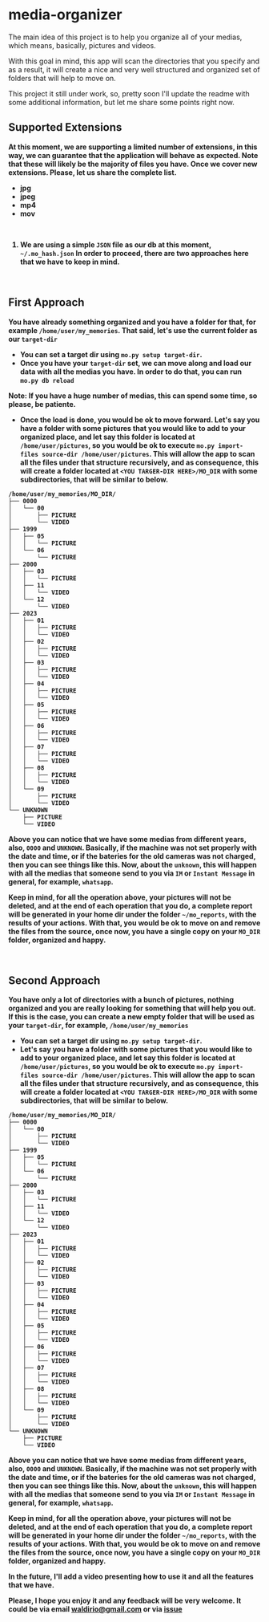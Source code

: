 # media-organizer
The main idea of this project is to help you organize all of your medias, which means, basically, pictures and videos.

With this goal in mind, this app will scan the directories that you specify and as a result, it will create a nice and very well structured and organized set of folders that will help to move on.

This project it still under work, so, pretty soon I'll update the readme with some additional information, but let me share some points right now.

<b>

## Supported Extensions
At this moment, we are supporting a limited number of extensions, in this way, we can guarantee that the application will behave as expected. Note that these will likely be the majority of files you have. Once we cover new extensions. Please, let us share the complete list.
 - jpg
 - jpeg
 - mp4
 - mov

<br>

1. We are using a simple `JSON` file as our db at this moment, `~/.mo_hash.json`
In order to proceed, there are two approaches here that we have to keep in mind.

<br>

## First Approach
You have already something organized and you have a folder for that, for example `/home/user/my_memories`. That said, let's use the current folder as our `target-dir`
- You can set a target dir using `mo.py setup target-dir`.
- Once you have your `target-dir` set, we can move along and load our data with all the medias you have. In order to do that, you can run `mo.py db reload`

Note: If you have a huge number of medias, this can spend some time, so please, be patiente.

- Once the load is done, you would be ok to move forward. Let's say you have a folder with some pictures that you would like to add to your organized place, and let say this folder is located at `/home/user/pictures`, so you would be ok to execute `mo.py import-files source-dir /home/user/pictures`. This will allow the app to scan all the files under that structure recursively, and as consequence, this will create a folder located at `<YOU TARGER-DIR HERE>/MO_DIR` with some subdirectories, that will be similar to below.
```
/home/user/my_memories/MO_DIR/
├── 0000
│   └── 00
│       ├── PICTURE
│       └── VIDEO
├── 1999
│   ├── 05
│   │   └── PICTURE
│   └── 06
│       └── PICTURE
├── 2000
│   ├── 03
│   │   └── PICTURE
│   ├── 11
│   │   └── VIDEO
│   └── 12
│       └── VIDEO
├── 2023
│   ├── 01
│   │   ├── PICTURE
│   │   └── VIDEO
│   ├── 02
│   │   ├── PICTURE
│   │   └── VIDEO
│   ├── 03
│   │   ├── PICTURE
│   │   └── VIDEO
│   ├── 04
│   │   ├── PICTURE
│   │   └── VIDEO
│   ├── 05
│   │   ├── PICTURE
│   │   └── VIDEO
│   ├── 06
│   │   ├── PICTURE
│   │   └── VIDEO
│   ├── 07
│   │   ├── PICTURE
│   │   └── VIDEO
│   ├── 08
│   │   ├── PICTURE
│   │   └── VIDEO
│   └── 09
│       ├── PICTURE
│       └── VIDEO
└── UNKNOWN
    ├── PICTURE
    └── VIDEO
```
Above you can notice that we have some medias from different years, also, `0000` and `UNKNOWN`. Basically, if the machine was not set properly with the date and time, or if the bateries for the old cameras was not charged, then you can see things like this. Now, about the `unknown`, this will happen with all the medias that someone send to you via `IM` or `Instant Message` in general, for example, `whatsapp`.

Keep in mind, for all the operation above, your pictures will not be deleted, and at the end of each operation that you do, a complete report will be generated in your home dir under the folder `~/mo_reports`, with the results of your actions. With that, you would be ok to move on and remove the files from the source, once now, you have a single copy on your `MO_DIR` folder, organized and happy.


<br>

## Second Approach
You have only a lot of directories with a bunch of pictures, nothing organized and you are really looking for something that will help you out. If this is the case, you can create a new empty folder that will be used as your `target-dir`, for example, `/home/user/my_memories`
- You can set a target dir using `mo.py setup target-dir`.
- Let's say you have a folder with some pictures that you would like to add to your organized place, and let say this folder is located at `/home/user/pictures`, so you would be ok to execute `mo.py import-files source-dir /home/user/pictures`. This will allow the app to scan all the files under that structure recursively, and as consequence, this will create a folder located at `<YOU TARGER-DIR HERE>/MO_DIR` with some subdirectories, that will be similar to below.
```
/home/user/my_memories/MO_DIR/
├── 0000
│   └── 00
│       ├── PICTURE
│       └── VIDEO
├── 1999
│   ├── 05
│   │   └── PICTURE
│   └── 06
│       └── PICTURE
├── 2000
│   ├── 03
│   │   └── PICTURE
│   ├── 11
│   │   └── VIDEO
│   └── 12
│       └── VIDEO
├── 2023
│   ├── 01
│   │   ├── PICTURE
│   │   └── VIDEO
│   ├── 02
│   │   ├── PICTURE
│   │   └── VIDEO
│   ├── 03
│   │   ├── PICTURE
│   │   └── VIDEO
│   ├── 04
│   │   ├── PICTURE
│   │   └── VIDEO
│   ├── 05
│   │   ├── PICTURE
│   │   └── VIDEO
│   ├── 06
│   │   ├── PICTURE
│   │   └── VIDEO
│   ├── 07
│   │   ├── PICTURE
│   │   └── VIDEO
│   ├── 08
│   │   ├── PICTURE
│   │   └── VIDEO
│   └── 09
│       ├── PICTURE
│       └── VIDEO
└── UNKNOWN
    ├── PICTURE
    └── VIDEO
```
Above you can notice that we have some medias from different years, also, `0000` and `UNKNOWN`. Basically, if the machine was not set properly with the date and time, or if the bateries for the old cameras was not charged, then you can see things like this. Now, about the `unknown`, this will happen with all the medias that someone send to you via `IM` or `Instant Message` in general, for example, `whatsapp`.

Keep in mind, for all the operation above, your pictures will not be deleted, and at the end of each operation that you do, a complete report will be generated in your home dir under the folder `~/mo_reports`, with the results of your actions. With that, you would be ok to move on and remove the files from the source, once now, you have a single copy on your `MO_DIR` folder, organized and happy.


In the future, I'll add a video presenting how to use it and all the features that we have.

Please, I hope you enjoy it and any feedback will be very welcome. It could be via email <waldirio@gmail.com> or via [issue](https://github.com/MultiMedia-Management/media-organizer/issues/new/choose)